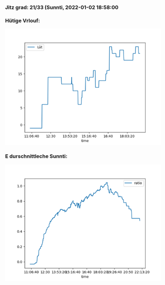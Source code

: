 ### Jitz grad: 21/33 (Sunnti, 2022-01-02 18:58:00

### Hütige Vrlouf:
![Graph](Today.png)

### E durschnittleche Sunnti:
![Graph](Sunnti.png)